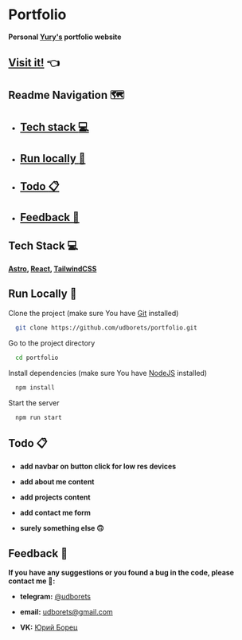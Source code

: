 # Portfolio

**Personal [Yury's](https://github.com/udborets) portfolio website**

## [Visit it!](https://udborets.vercel.app/) 👈

## Readme Navigation 🗺️

- ## [Tech stack :computer:](#techstackl)

- ## [Run locally :runner:](#runlocallyl)

- ## [Todo :clipboard:](#todol)

- ## [Feedback :pray:](#feedbackl)

<a id="techstackl"></a>

## Tech Stack :computer:

**[Astro](https://astro.build/), [React](https://react.dev/), [TailwindCSS](https://tailwindcss.com/)**

<a id="runlocallyl"></a>

## Run Locally :runner:

Clone the project (make sure You have [Git](https://git-scm.com/) installed)

```bash
  git clone https://github.com/udborets/portfolio.git
```

Go to the project directory

```bash
  cd portfolio
```

Install dependencies (make sure You have [NodeJS](https://nodejs.org/en) installed)

```bash
  npm install
```

Start the server

```bash
  npm run start
```

<a id="todol"></a>

## Todo :clipboard:

- **add navbar on button click for low res devices**

- **add about me content**

- **add projects content**

- **add contact me form**

- **surely something else 🙃**

<a id="feedbackl"></a>

## Feedback :pray:

**If you have any suggestions or you found a bug in the code, please contact me 🙏:**

- **telegram:** [@udborets](https://t.me/udborets)

- **email:** udborets@gmail.com

- **VK:** [Юрий Борец](https://vk.com/udborets)
